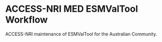 # ACCESS-NRI MED ESMValTool Workflow

ACCESS-NRI maintenance of ESMValTool for the Australian Community.